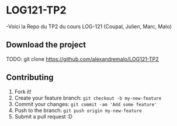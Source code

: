 # LOG121-TP2

-Voici la Repo du TP2 du cours LOG-121 (Coupal, Julien, Marc, Malo)

## Download the project

TODO: git clone https://github.com/alexandremalo/LOG121-TP2


## Contributing

1. Fork it!
2. Create your feature branch: `git checkout -b my-new-feature`
3. Commit your changes: `git commit -am 'Add some feature'`
4. Push to the branch: `git push origin my-new-feature`
5. Submit a pull request :D
